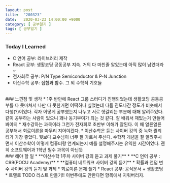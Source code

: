 ```yaml
---
layout: post
title:  "200323"
date:   2020-03-23 14:00:00 +9000
category: [ 공부일기 ]
tags: [ 공부일기 ]
---
```


### Today I Learned
* C 언어 공부: 라이브러리 제작
* React 공부: 생활코딩 공동공부 지속. 거의 다 마친줄 알았는데 아직 많이 남았더라~
* 전자회로 공부: P/N Type Semiconductor & P-N Junction
* 이산수학 공부: 집합과 함수. 그 외 수학적 기호들

<br>
### 느낀점 및 생각
* 1주 반만에 React 그룹 스터디가 진행되었는데 생활코딩 공동공부를 다 못마쳐서 나만 다 못한거면 어떡하나 싶었는데 다들 진도나간 정도가 비슷해서 다행(?)이었다. 각자 어떻게 공부했는지 나누고 서로 헷갈리는 부분에 대해 알려주었다. 같이 공부하는 사람이 있으니 꽤나 동기부여가 되는 것 같다. 잘 배워서 재밌는거 만들어봐야지
* 재수강하는 과목이라 그런가 전자회로 초반부 이해가 잘된다. 이 때 얼른얼른 공부해서 회로이론을 마무리 지어야겠다.
* 이산수학은 듣는 사이버 강의 중 녹화 퀄리티가 가장 좋았다. 뭣보다 교수님이 너무 잘 가르쳐 주신다. 수학적 개념을 잘 알려주시면서 이산수학이 어떻게 컴퓨터랑 연계되는지 예를 설명해주시는 유익한 시간이었다. 괜히 소프트웨어과 1학년 필수 과목이 아닌듯

<br>
### 해야 할 일
* **이산수학 1주차 사이버 강의 듣고 과제 풀기**
* **C 언어 공부 : C99(POCU Academy)**
* **컴퓨터 네트워크 사이버 강의 듣기**
* 확률과 랜덤 변수 사이버 강의 듣기 및 과제
* 회로이론 문제 풀기
* React 공부: 공식문서 + 생활코딩
* 트렐로 TODO 리스트 만들기!! 이번주에도 안한다면 항목에서 지워버리자.

